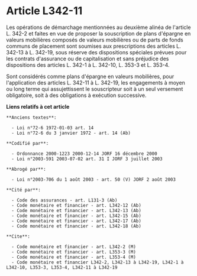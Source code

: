 # Article L342-11

Les opérations de démarchage mentionnées au deuxième alinéa de l'article L. 342-2 et faites en vue de proposer la
souscription de plans d'épargne en valeurs mobilières composés de valeurs mobilières ou de parts de fonds communs de
placement sont soumises aux prescriptions des articles L. 342-13 à L. 342-19, sous réserve des dispositions spéciales prévues
pour les contrats d'assurance ou de capitalisation et sans préjudice des dispositions des articles L. 342-1 à L. 342-10, L.
353-3 et L. 353-4.

Sont considérés comme plans d'épargne en valeurs mobilières, pour l'application des articles L. 342-11 à L. 342-19, les
engagements à moyen ou long terme qui assujettissent le souscripteur soit à un seul versement obligatoire, soit à des
obligations à exécution successive.

**Liens relatifs à cet article**

	**Anciens textes**:

	  - Loi n°72-6 1972-01-03 art. 14
	  - Loi n°72-6 du 3 janvier 1972 - art. 14 (Ab)

	**Codifié par**:

	  - Ordonnance 2000-1223 2000-12-14 JORF 16 décembre 2000
	  - Loi n°2003-591 2003-07-02 art. 31 I JORF 3 juillet 2003

	**Abrogé par**:

	  - Loi n°2003-706 du 1 août 2003 - art. 50 (V) JORF 2 août 2003

	**Cité par**:

	  - Code des assurances - art. L131-3 (Ab)
	  - Code monétaire et financier - art. L342-12 (Ab)
	  - Code monétaire et financier - art. L342-13 (Ab)
	  - Code monétaire et financier - art. L342-15 (Ab)
	  - Code monétaire et financier - art. L342-17 (Ab)
	  - Code monétaire et financier - art. L342-18 (Ab)

	**Cite**:

	  - Code monétaire et financier - art. L342-2 (M)
	  - Code monétaire et financier - art. L353-3 (M)
	  - Code monétaire et financier - art. L353-4 (M)
	  - Code monétaire et financier L342-2, L342-13 à L342-19, L342-1 à L342-10, L353-3, L353-4, L342-11 à L342-19
